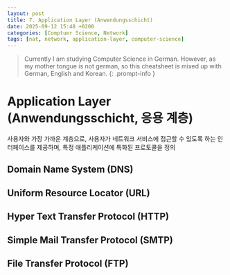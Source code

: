 ```yaml
---
layout: post
title: 7. Application Layer (Anwendungsschicht)
date: 2025-09-12 15:48 +0200
categories: [Comptuer Science, Network]
tags: [nat, network, application-layer, computer-science]
---
```


> Currently I am studying Computer Science in German. However, as my mother tongue is not german, so this cheatsheet is mixed up with German, English and Korean.
{: .prompt-info }


# Application Layer (Anwendungsschicht, 응용 계층)
사용자와 가장 가까운 계층으로, 사용자가 네트워크 서비스에 접근할 수 있도록 하는 인터페이스를 제공하며, 특정 애플리케이션에 특화된 프로토콜을 정의


## Domain Name System (DNS)

## Uniform Resource Locator (URL)

## Hyper Text Transfer Protocol (HTTP)

## Simple Mail Transfer Protocol (SMTP)

## File Transfer Protocol (FTP)